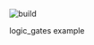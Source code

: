 ![build](https://github.com/wanLee2021/logic_gates/actions/workflows/build.yml/badge.svg)

logic_gates example
